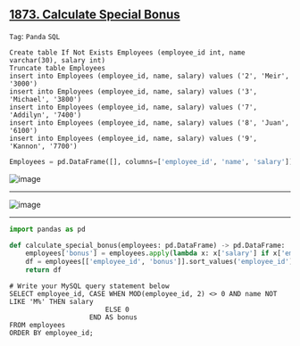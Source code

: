 ## [1873. Calculate Special Bonus](https://leetcode.com/problems/calculate-special-bonus/)

```Tag```: ```Panda``` ```SQL```

```MySQL
Create table If Not Exists Employees (employee_id int, name varchar(30), salary int)
Truncate table Employees
insert into Employees (employee_id, name, salary) values ('2', 'Meir', '3000')
insert into Employees (employee_id, name, salary) values ('3', 'Michael', '3800')
insert into Employees (employee_id, name, salary) values ('7', 'Addilyn', '7400')
insert into Employees (employee_id, name, salary) values ('8', 'Juan', '6100')
insert into Employees (employee_id, name, salary) values ('9', 'Kannon', '7700')
```

```Python
Employees = pd.DataFrame([], columns=['employee_id', 'name', 'salary']).astype({'employee_id':'int64', 'name':'object', 'salary':'int64'})
```

![image](https://github.com/quananhle/Python/assets/35042430/f9397abc-7de3-44c9-8239-bfa0f0e13dd4)

---

![image](https://github.com/quananhle/Python/assets/35042430/f1e108ca-422a-4a36-9049-501353870b1d)

---

```Python
import pandas as pd

def calculate_special_bonus(employees: pd.DataFrame) -> pd.DataFrame:
    employees['bonus'] = employees.apply(lambda x: x['salary'] if x['employee_id'] % 2 and not x['name'].startswith('M') else 0, axis=1)
    df = employees[['employee_id', 'bonus']].sort_values('employee_id')
    return df
```

```MySQL
# Write your MySQL query statement below
SELECT employee_id, CASE WHEN MOD(employee_id, 2) <> 0 AND name NOT LIKE 'M%' THEN salary
                        ELSE 0
                    END AS bonus
FROM employees
ORDER BY employee_id;
```
